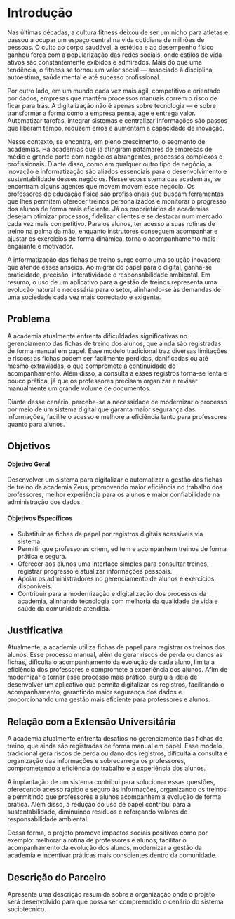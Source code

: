# Introdução

Nas últimas décadas, a cultura fitness deixou de ser um nicho para atletas e passou a ocupar um espaço central na vida cotidiana de milhões de pessoas. O culto ao corpo saudável, à estética e ao desempenho físico ganhou força com a popularização das redes sociais, onde estilos de vida ativos são constantemente exibidos e admirados. Mais do que uma tendência, o fitness se tornou um valor social — associado à disciplina, autoestima, saúde mental e até sucesso profissional.

Por outro lado, em um mundo cada vez mais ágil, competitivo e orientado por dados, empresas que mantêm processos manuais correm o risco de ficar para trás. A digitalização não é apenas sobre tecnologia — é sobre transformar a forma como a empresa pensa, age e entrega valor. Automatizar tarefas, integrar sistemas e centralizar informações são passos que liberam tempo, reduzem erros e aumentam a capacidade de inovação. 

Nesse contexto, se encontra, em pleno crescimento, o segmento de academias. Há academias que já atingiram patamares de empresas de médio e grande porte com negócios abrangentes, processos complexos e profissionais. Diante disso, como em qualquer outro tipo de negócio, a inovação e informatização são aliados essenciais para o desenvolvimento e sustentabilidade desses negócios. 
Nesse ecossistema das academias, se encontram alguns agentes que movem movem esse negócio. Os professores de educação física são profissionais que buscam ferramentas que lhes permitam oferecer treinos personalizados e monitorar o progresso dos alunos de forma mais eficiente. Já os proprietários de academias desejam otimizar processos, fidelizar clientes e se destacar num mercado cada vez mais competitivo. Para os alunos, ter acesso a suas rotinas de treino na palma da mão, enquanto instrutores conseguem acompanhar e ajustar os exercícios de forma dinâmica, torna o acompanhamento mais engajante e motivador.

A informatização das fichas de treino surge como uma solução inovadora que atende esses anseios. Ao migrar do papel para o digital, ganha-se praticidade, precisão, interatividade e responsabilidade ambiental. 
Em resumo, o uso de um aplicativo para a gestão de treinos representa uma evolução natural e necessária para o setor, alinhando-se às demandas de uma sociedade cada vez mais conectado e exigente.


## Problema
A academia atualmente enfrenta dificuldades significativas no gerenciamento das fichas de treino dos alunos, que ainda são registradas de forma manual em papel. Esse modelo tradicional traz diversas limitações e riscos: as fichas podem ser facilmente perdidas, danificadas ou até mesmo extraviadas, o que compromete a continuidade do acompanhamento. Além disso, a consulta a esses registros torna-se lenta e pouco prática, já que os professores precisam organizar e revisar manualmente um grande volume de documentos.

Diante desse cenário, percebe-se a necessidade de modernizar o processo por meio de um sistema digital que garanta maior segurança das informações, facilite o acesso e melhore a eficiência tanto para professores quanto para alunos.

## Objetivos

#### Objetivo Geral  
Desenvolver um sistema para digitalizar e automatizar a gestão das fichas de treino da academia Zeus, promovendo maior eficiência no trabalho dos professores, melhor experiência para os alunos e maior confiabilidade na administração dos dados.  

#### Objetivos Específicos  
- Substituir as fichas de papel por registros digitais acessíveis via sistema.  
- Permitir que professores criem, editem e acompanhem treinos de forma prática e segura.  
- Oferecer aos alunos uma interface simples para consultar treinos, registrar progresso e atualizar informações pessoais.  
- Apoiar os administradores no gerenciamento de alunos e exercícios disponíveis.  
- Contribuir para a modernização e digitalização dos processos da academia, alinhando tecnologia com melhoria da qualidade de vida e saúde da comunidade atendida.  
## Justificativa

Atualmente, a academia utiliza fichas de papel para registrar os treinos dos alunos. Esse processo manual, além de gerar riscos de perda ou danos às fichas, dificulta o acompanhamento da evolução de cada aluno, limita a eficiência dos professores e compromete a experiência dos alunos. Afim de modernizar e tornar esse processo mais prático, surgiu a ideia de desenvolver um aplicativo que permita digitalizar os registros, facilitando o acompanhamento, garantindo maior segurança dos dados e proporcionando uma gestão mais eficiente para professores e alunos.

## Relação com a Extensão Universitária

A academia atualmente enfrenta desafios no gerenciamento das fichas de treino, que ainda são registradas de forma manual em papel. Esse modelo tradicional gera riscos de perda ou dano dos registros, dificulta a consulta e organização das informações e sobrecarrega os professores, comprometendo a eficiência do trabalho e a experiência dos alunos.

A implantação de um sistema contribui para solucionar essas questões, oferecendo acesso rápido e seguro às informações, organizando os treinos e permitindo que professores e alunos acompanhem a evolução de forma prática. Além disso, a redução do uso de papel contribui para a sustentabilidade, diminuindo resíduos e reforçando valores de responsabilidade ambiental.

Dessa forma, o projeto promove impactos sociais positivos como por exemplo: melhorar a rotina de professores e alunos, facilitar o acompanhamento da evolução dos alunos, modernizar a gestão da academia e incentivar práticas mais conscientes dentro da comunidade.

## Descrição do Parceiro

Apresente uma descrição resumida sobre a organização onde o projeto será desenvolvido para que possa ser compreendido o cenário do sistema sociotécnico.
